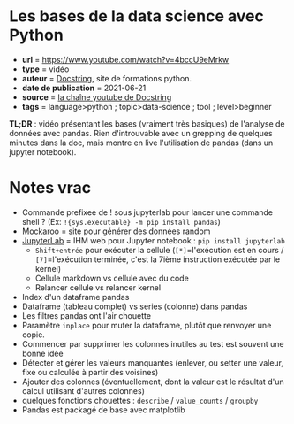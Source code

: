 # Les bases de la data science avec Python

- **url** = https://www.youtube.com/watch?v=4bccU9eMrkw
- **type** = vidéo
- **auteur** = [Docstring](https://www.docstring.fr/), site de formations python.
- **date de publication** = 2021-06-21
- **source** = [la chaîne youtube de Docstring](https://www.youtube.com/channel/UCo2zkK2d_frGSXctIkftALw)
- **tags** = language>python ; topic>data-science ; tool ; level>beginner

**TL;DR** : vidéo présentant les bases (vraiment très basiques) de l'analyse de données avec pandas. Rien d'introuvable avec un grepping de quelques minutes dans la doc, mais montre en live l'utilisation de pandas (dans un jupyter notebook). 

# Notes vrac

- Commande prefixee de ! sous jupyterlab pour lancer une commande shell ? (Ex: `!{sys.executable} -m pip install pandas`)
- [Mockaroo](https://www.mockaroo.com/) = site pour générer des données random
- [JupyterLab](https://jupyterlab.readthedocs.io/en/stable/) = IHM web pour Jupyter notebook : `pip install jupyterlab`
    * `Shift+entrée` pour exécuter la cellule (`[*]`=l'exécution est en cours / `[7]`=l'exécution terminée, c'est la 7ième instruction exécutée par le kernel)
    * Cellule markdown vs cellule avec du code
    * Relancer cellule vs relancer kernel
- Index d'un dataframe pandas
- Dataframe (tableau complet) vs series (colonne) dans pandas
- Les filtres pandas ont l'air chouette
- Paramètre `inplace` pour muter la dataframe, plutôt que renvoyer une copie.
- Commencer par supprimer les colonnes inutiles au test est souvent une bonne idée
- Détecter et gérer les valeurs manquantes (enlever, ou setter une valeur, fixe ou calculée à partir des voisines)
- Ajouter des colonnes (éventuellement, dont la valeur est le résultat d'un calcul utilisant d'autres colonnes)
- quelques fonctions chouettes : `describe` / `value_counts` / `groupby`
- Pandas est packagé de base avec matplotlib
